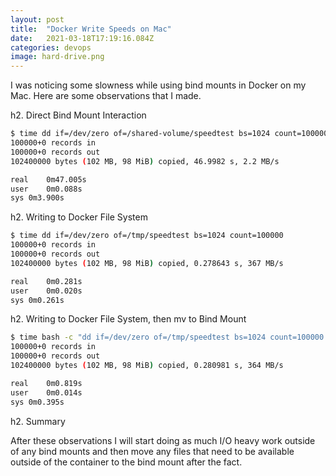 ```yaml
---
layout: post
title:  "Docker Write Speeds on Mac"
date:   2021-03-18T17:19:16.084Z
categories: devops
image: hard-drive.png
---
```

I was noticing some slowness while using bind mounts in Docker on my Mac. Here are some observations that I made.

h2. Direct Bind Mount Interaction

```bash
$ time dd if=/dev/zero of=/shared-volume/speedtest bs=1024 count=100000
100000+0 records in
100000+0 records out
102400000 bytes (102 MB, 98 MiB) copied, 46.9982 s, 2.2 MB/s

real	0m47.005s
user	0m0.088s
sys	0m3.900s
```

h2. Writing to Docker File System

```bash
$ time dd if=/dev/zero of=/tmp/speedtest bs=1024 count=100000
100000+0 records in
100000+0 records out
102400000 bytes (102 MB, 98 MiB) copied, 0.278643 s, 367 MB/s

real	0m0.281s
user	0m0.020s
sys	0m0.261s
```

h2. Writing to Docker File System, then mv to Bind Mount

```bash
$ time bash -c "dd if=/dev/zero of=/tmp/speedtest bs=1024 count=100000 && mv /tmp/speedtest /shared-volume/speedtest"
100000+0 records in
100000+0 records out
102400000 bytes (102 MB, 98 MiB) copied, 0.280981 s, 364 MB/s

real	0m0.819s
user	0m0.014s
sys	0m0.395s
```

h2. Summary

After these observations I will start doing as much I/O heavy work outside of any bind mounts and then move any files that need to be available outside of the container to the bind mount after the fact.
